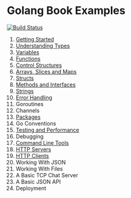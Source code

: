 # Golang Book Examples

[![Build Status](https://travis-ci.org/shapeshed/golang-book-examples.svg?branch=master)](https://travis-ci.org/shapeshed/golang-book-examples)

1. [Getting Started][1]
2. [Understanding Types][2]
3. [Variables][3]
4. [Functions][4]
5. [Control Structures][5]
6. [Arrays, Slices and Maps][6]
7. [Structs][7]
8. [Methods and Interfaces][8]
9. [Strings][9]
10. [Error Handling][10]
11. Goroutines
12. Channels
13. [Packages][13]
14. Go Conventions
15. [Testing and Performance][15]
16. Debugging
17. [Command Line Tools][17] 
18. [HTTP Servers][18]
19. [HTTP Clients][19]
20. Working With JSON
21. Working With Files
21. A Basic TCP Chat Server
22. A Basic JSON API
23. Deployment

[1]: hour01
[2]: hour02
[3]: hour03
[4]: hour04
[5]: hour05
[6]: hour06
[7]: hour07
[8]: hour08
[9]: hour09
[10]: hour10
[11]: hour11
[12]: hour12
[13]: hour13
[14]: hour14
[15]: hour15
[16]: hour16
[17]: hour17
[18]: hour18
[19]: hour19
[20]: hour20
[21]: hour21
[22]: hour22
[23]: hour23
[24]: hour24
